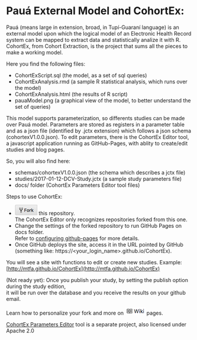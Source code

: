 #  Pauá External Model and CohortEx:  

Pauá (means large in extension, broad, in Tupí-Guaraní language) is an external model upon which the logical model  of an Electronic Health Record system can be mapped to extract data and statistically analize it with R.  
CohortEx, from Cohort Extraction, is the project that sums all the pieces to make a working model.

Here you find the following files:  
  - CohortExScript.sql    (the model, as a set of sql queries) 
  - CohortExAnalysis.rmd  (a sample R statistical analysis, which runs over the model)
  - CohortExAnalysis.html (the results of R script)
  - pauaModel.png         (a graphical view of the model, to better understand the set of queries)

This model supports parameterization, so differents studies can be made over Pauá model.
Parameters are stored as registers in a parameter table and as a json file (identified by .jctx extension) which follows a json schema (cohortexV1.0.0.json).
To edit parameters, there is the CohortEx Editor tool, a javascript application 
running as GitHub-Pages, with ablity to create/edit studies and blog pages.

So, you will also find here:
  - schemas/cohortexV1.0.0.json        (the schema which describes a jctx file)
  - studies/2017-01-12-DCV-Study.jctx  (a sample study parameters file)
  - docs/ folder                       (CohortEx Parameters Editor tool files)
  
Steps to use CohortEx:

  - ![Fork](docs/css/images/fork_small.png) this repository.  
    The CohortEx Editor only recognizes repositories forked from this one. 
  - Change the settings of the forked repository to run GitHub Pages on docs folder.  
    Refer to [configuring github-pages](https://help.github.com/articles/configuring-a-publishing-source-for-github-pages/#publishing-your-github-pages-site-from-a-docs-folder-on-your-master-branch) for more details.
  - Once GitHub deploys the site, access it in the URL pointed by GitHub 
    (something like: https://&lt;your_login_name&gt;.github.io/CohortEx). 

You will see a site with functions to edit or create new studies. 
Example: [http://mtfa.github.io/CohortEx](http://mtfa.github.io/CohortEx)

(Not ready yet): Once you publish your study, by setting the publish option during the study edition,  
it will be run over the database and you receive the results on your github email.

Learn how to personalize your fork and more on [![wiki](docs/css/images/wiki.png)](https://github.com/MTFA/CohortEx/wiki) pages.

[CohortEx Parameters Editor](https://github.com/pmadril/CohortExEditor) tool is a separate project, also licensed under Apache 2.0
